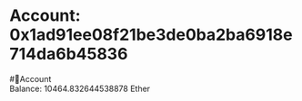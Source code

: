 
Account: 0x1ad91ee08f21be3de0ba2ba6918e714da6b45836
===================================================
  
#📜Account  
Balance: 10464.832644538878 Ether